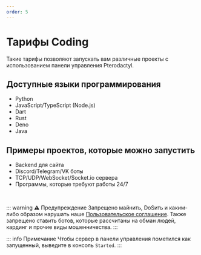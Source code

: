 ```yaml
---
order: 5
---
```


# Тарифы Coding

Такие тарифы позволяют запускать вам различные проекты с использованием панели управления Pterodactyl.

## Доступные языки программирования

- Python
- JavaScript/TypeScript (Node.js)
- Dart
- Rust
- Deno
- Java

## Примеры проектов, которые можно запустить

- Backend для сайта
- Discord/Telegram/VK боты
- TCP/UDP/WebSocket/Socket.io сервера
- Программы, которые требуют работы 24/7

<br>

::: warning :warning: Предупреждение
Запрещено майнить, DoSить и каким-либо образом нарушать наше [Пользовательское соглашение](https://play2go.cloud/user-agreement).
Также запрещено ставить ботов, которые рассчитаны на обман людей, кардинг и прочие виды мошенничества.
:::

::: info Примечание
Чтобы сервер в панели управления пометился как запущенный, выведите в консоль `Started`.
:::
